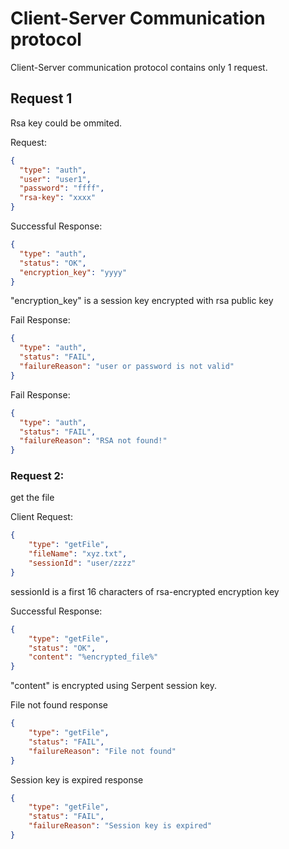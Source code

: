 # Client-Server Communication protocol

Client-Server communication protocol contains only 1 request.


## Request 1

Rsa key could be ommited.

Request:
```json
{
  "type": "auth",
  "user": "user1",
  "password": "ffff",
  "rsa-key": "xxxx"
}
```

Successful Response:
```json
{
  "type": "auth",
  "status": "OK",
  "encryption_key": "yyyy"
}
```
"encryption_key" is a session key encrypted with rsa public key
 
Fail Response:
```json
{
  "type": "auth",
  "status": "FAIL",
  "failureReason": "user or password is not valid"
}
```

Fail Response:
```json
{
  "type": "auth",
  "status": "FAIL",
  "failureReason": "RSA not found!"
}
```

### Request 2:

get the file

Client Request:
```json
{
    "type": "getFile",
    "fileName": "xyz.txt",
    "sessionId": "user/zzzz"
}
```
sessionId is a first 16 characters of rsa-encrypted encryption key

Successful Response:
```json
{
    "type": "getFile",
    "status": "OK",
    "content": "%encrypted_file%"
}
```
"content" is encrypted using Serpent session key.

File not found response
```json
{
    "type": "getFile",
    "status": "FAIL",
    "failureReason": "File not found"
}
```
Session key is expired response
```json
{
    "type": "getFile",
    "status": "FAIL",
    "failureReason": "Session key is expired"
}
```